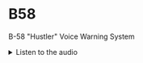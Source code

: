 # B58
B-58 "Hustler" Voice Warning System

<details>
  <summary>Listen to the audio</summary>
  <audio controls>
    <source src="https://github.com/pgerhardt/B58/blob/main/EngineOilQuantityLow-AI-Enhanced-100p.mp3?raw=true" type="audio/mpeg">
    Your browser does not support the audio element.
  </audio>
</details>

